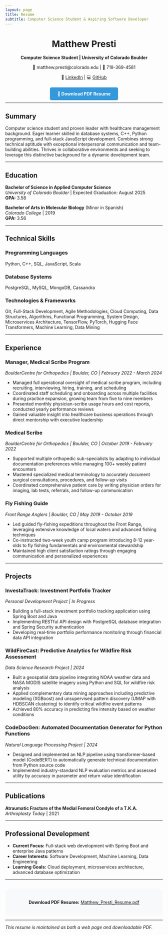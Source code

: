 ```yaml
---
layout: page
title: Resume
subtitle: Computer Science Student & Aspiring Software Developer
---
```


<div style="text-align: center; margin-bottom: 30px;">
<h1>Matthew Presti</h1>
<p><strong>Computer Science Student | University of Colorado Boulder</strong></p>
<p>📧 matthew.presti@colorado.edu | 📱 719-369-4581</p>
<p>🔗 <a href="https://www.linkedin.com/in/matthew-presti-6531aa361/">LinkedIn</a> | 💻 <a href="https://github.com/matt-presti">GitHub</a> 
</div>

<div style="text-align: center; margin: 20px 0;">
<a href="/assets/files/Matthew_Presti_Resume.pdf" target="_blank" style="background-color: #3498db; color: white; padding: 12px 24px; text-decoration: none; border-radius: 5px; font-weight: bold;">📄 Download PDF Resume</a>
</div>

---

## Summary

Computer science student and proven leader with healthcare management background. Eager learner skilled in database systems, C++, Python programming, and full-stack JavaScript development. Combines strong technical aptitude with exceptional interpersonal communication and team-building abilities. Thrives in collaborative environments and seeking to leverage this distinctive background for a dynamic development team.

---

## Education

**Bachelor of Science in Applied Computer Science**  
*University of Colorado Boulder* | Expected Graduation: August 2025  
**GPA:** 3.58

**Bachelor of Arts in Molecular Biology** (Minor in Spanish)  
*Colorado College* | 2019  
**GPA:** 3.56

---

## Technical Skills

### Programming Languages
Python, C++, SQL, JavaScript, Scala

### Database Systems
PostgreSQL, MySQL, MongoDB, Cassandra

### Technologies & Frameworks
Git, Full-Stack Development, Agile Methodologies, Cloud Computing, Data Structures, Algorithms, Functional Programming, System Design, Microservices Architecture, TensorFlow, PyTorch, Hugging Face Transformers, Machine Learning, Data Mining

---

## Experience

### Manager, Medical Scribe Program
*BoulderCentre for Orthopedics | Boulder, CO | February 2022 - March 2024*
- Managed full operational oversight of medical scribe program, including recruiting, interviewing, hiring, training, and scheduling
- Coordinated staff scheduling and onboarding across multiple facilities during practice expansion, growing team from five to nine members
- Presented monthly physician-scribe usage hours and cost reports, conducted yearly performance reviews
- Gained valuable insight into healthcare business operations through direct mentorship with executive leadership

### Medical Scribe
*BoulderCentre for Orthopedics | Boulder, CO | October 2019 - February 2022*
- Supported multiple orthopedic sub-specialists by adapting to individual documentation preferences while managing 100+ weekly patient encounters
- Mastered specialized medical terminology to accurately document surgical consultations, procedures, and follow-up visits
- Coordinated comprehensive patient care by writing physician orders for imaging, lab tests, referrals, and follow-up communication

### Fly Fishing Guide
*Front Range Anglers | Boulder, CO | May 2019 - October 2019*
- Led guided fly-fishing expeditions throughout the Front Range, leveraging extensive knowledge of local waters and advanced fishing techniques
- Co-instructed two-week youth camp program introducing 8-12 year-olds to fly fishing fundamentals and environmental stewardship
- Maintained high client satisfaction ratings through engaging communication and personalized experiences

---

## Projects

### InvestaTrack: Investment Portfolio Tracker
*Personal Development Project | In Progress*
- Building a full-stack investment portfolio tracking application using Spring Boot and Java
- Implementing RESTful API design with PostgreSQL database integration and Spring Security authentication
- Developing real-time portfolio performance monitoring through financial data API integration

### WildFireCast: Predictive Analytics for Wildfire Risk Assessment
*Data Science Research Project | 2024*
- Built a geospatial data pipeline integrating NOAA weather data and NASA MODIS satellite imagery using Python and SQL for wildfire risk analysis
- Applied complementary data mining approaches including predictive modeling (XGBoost) and unsupervised pattern discovery (UMAP with HDBSCAN clustering) to identify critical wildfire event patterns
- Achieved 80% accuracy in predicting fire intensity based on weather conditions

### CodeDocGen: Automated Documentation Generator for Python Functions
*Natural Language Processing Project | 2024*
- Designed and implemented an NLP pipeline using transformer-based model (CodeBERT) to automatically generate technical documentation from Python source code
- Implemented industry-standard NLP evaluation metrics and assessed utility by accuracy in parameter and return value identification

---

## Publications

**Atraumatic Fracture of the Medial Femoral Condyle of a T.K.A.**  
*Arthroplasty Today* | 2021

---

## Professional Development

- **Current Focus:** Full-stack web development with Spring Boot and enterprise Java patterns
- **Career Interests:** Software Development, Machine Learning, Data Engineering
- **Learning Goals:** Cloud deployment, microservices architecture, advanced database optimization

---

<div style="text-align: center; margin-top: 30px; padding: 20px; background-color: #f8f9fa; border-radius: 8px;">
<p><strong>Download PDF Resume:</strong> <a href="/assets/files/Matthew_Presti_Resume.pdf" target="_blank">Matthew_Presti_Resume.pdf</a></p>
</div>

---

*This resume is maintained as both a web page and downloadable PDF.*
